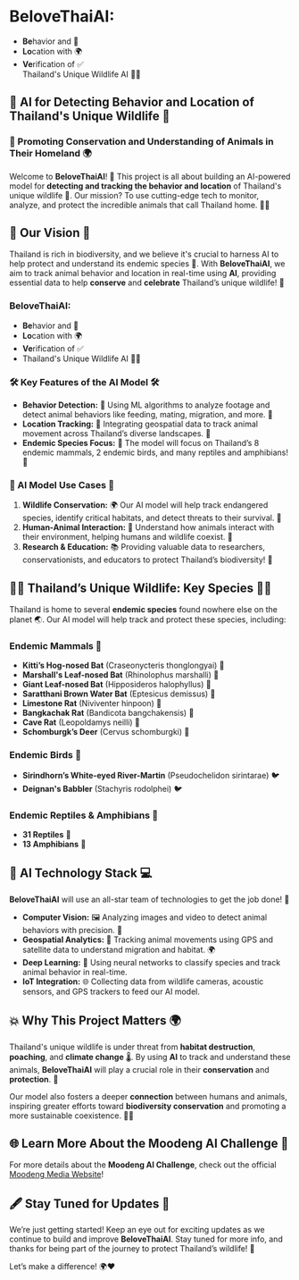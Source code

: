 # **BeloveThaiAI**:  
- **Be**havior and 🐾  
- **Lo**cation with 🌍  
- **Ve**rification of ✅  
Thailand's Unique Wildlife AI 🦏🌿

## 🦄 AI for Detecting Behavior and Location of Thailand's Unique Wildlife 🐅

### 🌿 Promoting Conservation and Understanding of Animals in Their Homeland 🌍

Welcome to **BeloveThaiAI**! 🚀 This project is all about building an AI-powered model for **detecting and tracking the behavior and location** of Thailand's unique wildlife 🐒. Our mission? To use cutting-edge tech to monitor, analyze, and protect the incredible animals that call Thailand home. 🐅🌱

## 🌟 Our Vision 🌟

Thailand is rich in biodiversity, and we believe it's crucial to harness AI to help protect and understand its endemic species 🦏. With **BeloveThaiAI**, we aim to track animal behavior and location in real-time using **AI**, providing essential data to help **conserve** and **celebrate** Thailand’s unique wildlife! 🌿

### **BeloveThaiAI**:  
- **Be**havior and 🐾  
- **Lo**cation with 🌍  
- **Ve**rification of ✅  
- Thailand's Unique Wildlife AI 🦏🌿

### 🛠️ Key Features of the AI Model 🛠️
- **Behavior Detection:** 🎥 Using ML algorithms to analyze footage and detect animal behaviors like feeding, mating, migration, and more. 👀  
- **Location Tracking:** 📍 Integrating geospatial data to track animal movement across Thailand’s diverse landscapes. 🌳  
- **Endemic Species Focus:** 🦇 The model will focus on Thailand’s 8 endemic mammals, 2 endemic birds, and many reptiles and amphibians! 🦎

### 🦧 AI Model Use Cases 🚀
1. **Wildlife Conservation:** 🌍 Our AI model will help track endangered species, identify critical habitats, and detect threats to their survival. 🐾  
2. **Human-Animal Interaction:** 🤝 Understand how animals interact with their environment, helping humans and wildlife coexist. 🌿  
3. **Research & Education:** 📚 Providing valuable data to researchers, conservationists, and educators to protect Thailand’s biodiversity! 🧠

## 🦸‍♂️ Thailand’s Unique Wildlife: Key Species 🦸‍♀️

Thailand is home to several **endemic species** found nowhere else on the planet 🌏. Our AI model will help track and protect these species, including:

### **Endemic Mammals** 🐾
- **Kitti’s Hog-nosed Bat** (Craseonycteris thonglongyai) 🦇
- **Marshall's Leaf-nosed Bat** (Rhinolophus marshalli) 🦇
- **Giant Leaf-nosed Bat** (Hipposideros halophyllus) 🦇
- **Saratthani Brown Water Bat** (Eptesicus demissus) 🦇
- **Limestone Rat** (Niviventer hinpoon) 🐀
- **Bangkachak Rat** (Bandicota bangchakensis) 🐀
- **Cave Rat** (Leopoldamys neilli) 🐀
- **Schomburgk’s Deer** (Cervus schomburgki) 🦌

### **Endemic Birds** 🦜
- **Sirindhorn’s White-eyed River-Martin** (Pseudochelidon sirintarae) 🐦  
- **Deignan's Babbler** (Stachyris rodolphei) 🐦

### **Endemic Reptiles & Amphibians** 🦎
- **31 Reptiles** 🐍  
- **13 Amphibians** 🐸

## 🤖 AI Technology Stack 💻

**BeloveThaiAI** will use an all-star team of technologies to get the job done! 🚀

- **Computer Vision:** 🖼️ Analyzing images and video to detect animal behaviors with precision. 🎯  
- **Geospatial Analytics:** 📍 Tracking animal movements using GPS and satellite data to understand migration and habitat. 🌍  
- **Deep Learning:** 🤖 Using neural networks to classify species and track animal behavior in real-time.  
- **IoT Integration:** 🌐 Collecting data from wildlife cameras, acoustic sensors, and GPS trackers to feed our AI model.

## 💥 Why This Project Matters 🌍

Thailand's unique wildlife is under threat from **habitat destruction**, **poaching**, and **climate change** 🌡️. By using **AI** to track and understand these animals, **BeloveThaiAI** will play a crucial role in their **conservation** and **protection**. 🦏

Our model also fosters a deeper **connection** between humans and animals, inspiring greater efforts toward **biodiversity conservation** and promoting a more sustainable coexistence. 🌱💪

## 🌐 Learn More About the Moodeng AI Challenge 🎉

For more details about the **Moodeng AI Challenge**, check out the official [Moodeng Media Website](https://moodeng.media.mit.edu/)!

## 🖋️ Stay Tuned for Updates 🚀

We’re just getting started! Keep an eye out for exciting updates as we continue to build and improve **BeloveThaiAI**. Stay tuned for more info, and thanks for being part of the journey to protect Thailand’s wildlife! 🌿

Let’s make a difference! 🌍❤️